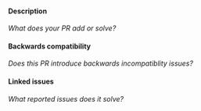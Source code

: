 #### Description

*What does your PR add or solve?*

#### Backwards compatibility

*Does this PR introduce backwards incompatiblity issues?*

#### Linked issues

*What reported issues does it solve?*
